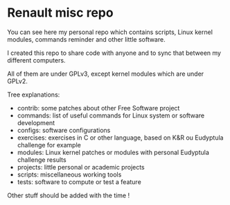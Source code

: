 # Renault misc repo

You can see here my personal repo which contains scripts, Linux kernel modules,
commands reminder and other little software.

I created this repo to share code with anyone and to sync that between my different computers.

All of them are under GPLv3, except kernel modules which are under GPLv2.

Tree explanations:

* contrib: some patches about other Free Software project
* commands: list of useful commands for Linux system or software development
* configs: software configurations
* exercises: exercises in C or other language, based on K&R ou Eudyptula challenge for example
* modules: Linux kernel patches or modules with personal Eudyptula challenge results
* projects: little personal or academic projects
* scripts: miscellaneous working tools
* tests: software to compute or test a feature

Other stuff should be added with the time !
